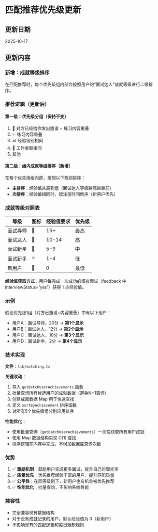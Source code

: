 # 匹配推荐优先级更新

## 更新日期
2025-10-17

## 更新内容

### 新增：成就等级排序
在匹配推荐时，每个优先级组内部会按照用户的"面试达人"成就等级进行二级排序。

### 推荐逻辑（更新后）

#### 第一级：优先级分组（保持不变）
1. 🌟 对方已经给你发出邀请 + 练习内容重叠
2. ✨ 练习内容重叠
3. 📊 经验级别相同
4. 💼 工作类型相同
5. 其他

#### 第二级：组内成就等级排序（新增）
在每个优先级组内部，按照以下规则排序：
- **主排序**：经验值从高到低（面试达人等级越高越靠前）
- **次排序**：经验值相同时，按注册时间倒序（新用户优先）

### 成就等级对照表
| 等级 | 图标 | 经验值要求 | 优先级 |
|------|------|-----------|--------|
| 面试导师 | 👑 | 15+ | 最高 |
| 面试达人 | 🌙 | 10-14 | 高 |
| 面试新星 | 🌟 | 5-9 | 中 |
| 面试新手 | ⭐ | 1-4 | 低 |
| 新用户 | 🌱 | 0 | 最低 |

**经验值获取方式**：用户每完成一次成功的模拟面试（feedback 中 interviewStatus='yes'）获得 1 点经验值。

### 示例

假设优先级1组（对方已邀请+内容重叠）中有以下用户：
- 用户A：面试导师，20分 → **第1个显示**
- 用户B：面试达人，12分 → **第2个显示**
- 用户C：面试达人，10分 → **第3个显示**
- 用户D：面试新手，2分 → **第4个显示**

### 技术实现

**文件**：`lib/matching.ts`

**关键改动**：
1. 导入 `getBatchUserAchievements` 函数
2. 批量查询所有候选用户的成就数据（避免N+1查询）
3. 创建成就数据 Map 用于快速查找
4. 定义 `sortByAchievement` 排序函数
5. 对所有5个优先级组分别应用排序

**性能优化**：
- 使用批量查询（`getBatchUserAchievements`）一次性获取所有用户成就
- 使用 Map 数据结构实现 O(1) 查找
- 排序逻辑在内存中完成，不增加数据库查询次数

### 优势

1. ✅ **激励机制**：鼓励用户完成更多面试，提升自己的曝光率
2. ✅ **质量优先**：优先推荐经验丰富的用户，提升匹配质量
3. ✅ **公平性**：在同等级别下，新用户也有机会被优先推荐
4. ✅ **性能优化**：批量查询，不影响系统性能

### 兼容性

- 完全兼容现有数据结构
- 对于没有成就记录的用户，默认经验值为 0（新用户）
- 不影响现有的匹配逻辑和每日限制规则


